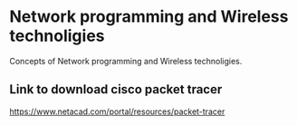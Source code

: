 # Network programming and Wireless technoligies
Concepts of Network programming and Wireless technoligies.

<h2>Link to download cisco packet tracer</h2>

https://www.netacad.com/portal/resources/packet-tracer
